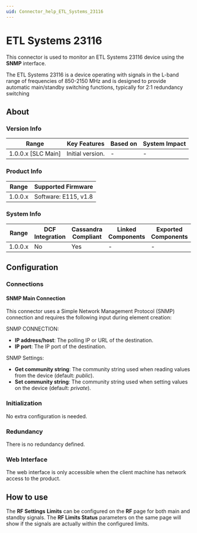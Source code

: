 ```yaml
---
uid: Connector_help_ETL_Systems_23116
---
```


# ETL Systems 23116

This connector is used to monitor an ETL Systems 23116 device using the **SNMP** interface.

The ETL Systems 23116 is a device operating with signals in the L-band range of frequencies of 850-2150 MHz and is designed to provide automatic main/standby switching functions, typically for 2:1 redundancy switching

## About

### Version Info

| Range                | Key Features     | Based on     | System Impact     |
|----------------------|------------------|--------------|-------------------|
| 1.0.0.x \[SLC Main\] | Initial version. | \-           | \-                |

### Product Info

| Range     | Supported Firmware     |
|-----------|------------------------|
| 1.0.0.x   | Software: E115, v1.8   |

### System Info

| Range     | DCF Integration     | Cassandra Compliant     | Linked Components     | Exported Components     |
|-----------|---------------------|-------------------------|-----------------------|-------------------------|
| 1.0.0.x   | No                  | Yes                     | \-                    | \-                      |

## Configuration

### Connections

#### SNMP Main Connection

This connector uses a Simple Network Management Protocol (SNMP) connection and requires the following input during element creation:

SNMP CONNECTION:

- **IP address/host**: The polling IP or URL of the destination.
- **IP port**: The IP port of the destination.

SNMP Settings:

- **Get community string**: The community string used when reading values from the device (default: *public*).
- **Set community string**: The community string used when setting values on the device (default: *private*).

### Initialization

No extra configuration is needed.

### Redundancy

There is no redundancy defined.

### Web Interface

The web interface is only accessible when the client machine has network access to the product.

## How to use

The **RF Settings** **Limits** can be configured on the **RF** page for both main and standby signals. The **RF Limits Status** parameters on the same page will show if the signals are actually within the configured limits.
